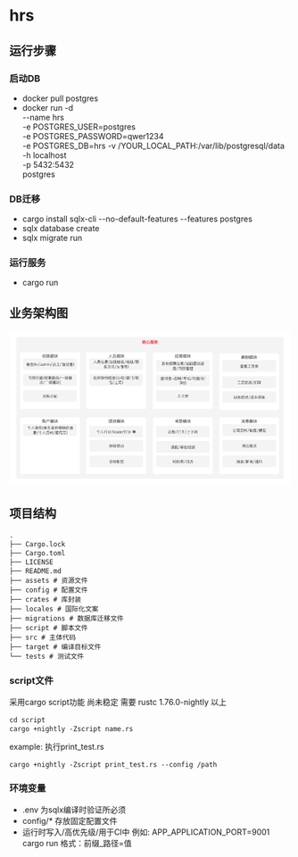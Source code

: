 # hrs

## 运行步骤

### 启动DB
- docker pull postgres
- docker run -d  
  --name hrs  
  -e POSTGRES_USER=postgres  
  -e POSTGRES_PASSWORD=qwer1234  
  -e POSTGRES_DB=hrs
  -v /YOUR_LOCAL_PATH:/var/lib/postgresql/data  
  -h localhost  
  -p 5432:5432  
  postgres  

### DB迁移
- cargo install sqlx-cli --no-default-features --features postgres
- sqlx database create
- sqlx migrate run

### 运行服务
- cargo run

## 业务架构图
<img src="https://raw.githubusercontent.com/zhangyemengren/hrs_server/main/assets/business_arch.png" alt="业务架构图">

## 项目结构
```
.
├── Cargo.lock
├── Cargo.toml
├── LICENSE
├── README.md
├── assets # 资源文件
├── config # 配置文件
├── crates # 库封装
├── locales # 国际化文案
├── migrations # 数据库迁移文件
├── script # 脚本文件
├── src # 主体代码
├── target # 编译目标文件
└── tests # 测试文件
```

### script文件
采用cargo script功能 尚未稳定 需要 rustc 1.76.0-nightly 以上
```run
cd script
cargo +nightly -Zscript name.rs
```
example: 执行print_test.rs
```
cargo +nightly -Zscript print_test.rs --config /path
```

### 环境变量
- .env 为sqlx编译时验证所必须
- config/* 存放固定配置文件
- 运行时写入/高优先级/用于CI中 例如:  APP_APPLICATION_PORT=9001 cargo run 格式：前缀_路径=值
